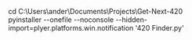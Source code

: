 cd C:\Users\ander\Documents\Projects\Get-Next-420    
pyinstaller --onefile --noconsole --hidden-import=plyer.platforms.win.notification '420 Finder.py'